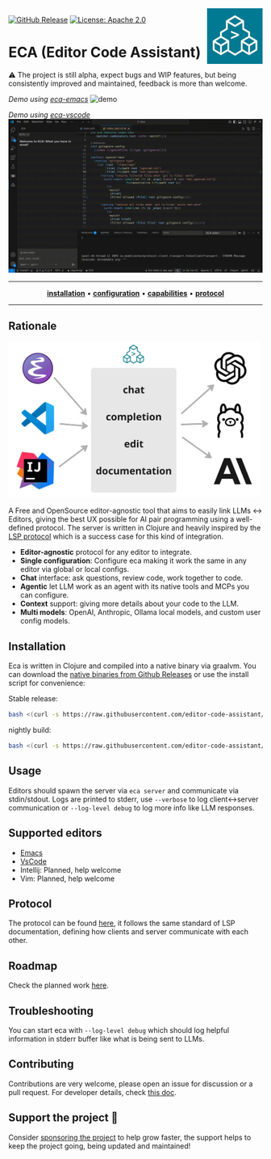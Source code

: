 <img src="images/logo.png" width="110" align="right">

[![GitHub Release](https://img.shields.io/github/v/release/editor-code-assistant/eca?display_name=release&style=flat-square)](https://github.com/editor-code-assistant/eca/releases/latest)
[![License: Apache 2.0](https://img.shields.io/badge/License-Apache%202.0-blue.svg?style=flat-square)](./LICENSE)

# ECA (Editor Code Assistant)

:warning: The project is still alpha, expect bugs and WIP features, but being consistently improved and maintained, feedback is more than welcome.

_Demo using [eca-emacs](https://github.com/editor-code-assistant/eca-emacs)_
![demo](https://raw.githubusercontent.com/editor-code-assistant/eca-emacs/master/demo.gif)

_Demo using [eca-vscode](https://github.com/editor-code-assistant/eca-vscode)_
![demo](https://raw.githubusercontent.com/editor-code-assistant/eca-vscode/master/demo.gif)

<hr>
<p align="center">
  <a href="#installation"><strong>installation</strong></a> •
  <a href="./docs/configuration.md"><strong>configuration</strong></a> •
  <a href="./docs/capabilities.md"><strong>capabilities</strong></a> •
  <a href="./docs/protocol.md"><strong>protocol</strong></a>
</p>
<hr>

## Rationale 

<img src="images/rationale.jpg" width="500">

A Free and OpenSource editor-agnostic tool that aims to easily link LLMs <-> Editors, giving the best UX possible for AI pair programming using a well-defined protocol. The server is written in Clojure and heavily inspired by the [LSP protocol](https://microsoft.github.io/language-server-protocol/) which is a success case for this kind of integration.

-  **Editor-agnostic** protocol for any editor to integrate.
- **Single configuration**: Configure eca making it work the same in any editor via global or local configs.
- **Chat** interface: ask questions, review code, work together to code.
- **Agentic** let LLM work as an agent with its native tools and MCPs you can configure.
- **Context** support: giving more details about your code to the LLM.
- **Multi models**: OpenAI, Anthropic, Ollama local models, and custom user config models.

## Installation

Eca is written in Clojure and compiled into a native binary via graalvm. You can download the [native binaries from Github Releases](https://github.com/editor-code-assistant/eca/releases) or use the install script for convenience:

Stable release:

```bash
bash <(curl -s https://raw.githubusercontent.com/editor-code-assistant/eca/master/install)
```

nightly build:

```bash
bash <(curl -s https://raw.githubusercontent.com/editor-code-assistant/eca/master/install) --version nightly --dir ~/
```

## Usage

Editors should spawn the server via `eca server` and communicate via stdin/stdout. Logs are printed to stderr, use `--verbose` to log client<->server communication or `--log-level debug`  to log more info like LLM responses.

## Supported editors

- [Emacs](https://github.com/editor-code-assistant/eca-emacs)
- [VsCode](https://github.com/editor-code-assistant/eca-vscode)
- Intellij: Planned, help welcome
- Vim: Planned, help welcome

## Protocol

The protocol can be found [here](./docs/protocol.md), it follows the same standard of LSP documentation, defining how clients and server communicate with each other.

## Roadmap

Check the planned work [here](https://github.com/orgs/editor-code-assistant/projects/1/views/1).

## Troubleshooting

You can start eca with `--log-level debug` which should log helpful information in stderr buffer like what is being sent to LLMs.

## Contributing

Contributions are very welcome, please open an issue for discussion or a pull request.
For developer details, check [this doc](./docs/development.md).

## Support the project 💖

Consider [sponsoring the project](https://github.com/sponsors/ericdallo) to help grow faster, the support helps to keep the project going, being updated and maintained!
